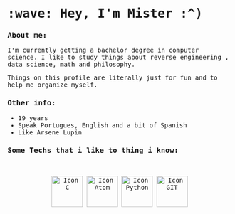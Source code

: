 <samp>
  <h1> :wave: Hey, I'm Mister :^) </h1>

  ### About me:  <br>
  
  I'm currently getting a bachelor degree in computer science.
  I like to study things about reverse engineering , data science, math and
  philosophy.
  <br>
  
  Things on this profile are literally just for fun and to help me
  organize myself.
  <br>
  
  
  ### Other info:
  - 19 years
  - Speak Portugues, English and a bit of Spanish
  - Like Arsene Lupin

 
  ### Some Techs that i like to thing i know:
  

  <br>
  <br>
  
  <div align = "center" style="display: inline_block">
    <img align="center" alt="Icon C" width="70" src="https://cdn.jsdelivr.net/gh/devicons/devicon/icons/c/c-original.svg"/>
    <img align="center" alt="Icon Atom" width="70" src="https://upload.wikimedia.org/wikipedia/commons/thumb/e/e2/Atom_1.0_icon.png/600px-Atom_1.0_icon.png?20160921001112"/>
    <img align="center" alt="Icon Python" width="70" src="https://cdn-icons-png.flaticon.com/512/5968/5968350.png"/>
    <img align="center" alt="Icon GIT" width="70" src="https://git-scm.com/images/logos/downloads/Git-Icon-1788C.png"/>
    </div> 
  
  <br>
  <br>
  
 
</samp>
